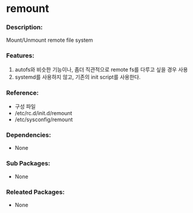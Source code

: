 # remount

### Description:

Mount/Unmount remote file system

### Features:
1. autofs와 비슷한 기능이나, 좀더 직관적으로 remote fs를 다루고 싶을 경우 사용
2. systemd를 사용하지 않고, 기존의 init script를 사용한다.

### Reference:
* 구성 파일
 * /etc/rc.d/init.d/remount
 * /etc/sysconfig/remount

### Dependencies:
* None

### Sub Packages:
* None

### Releated Packages:
* None
